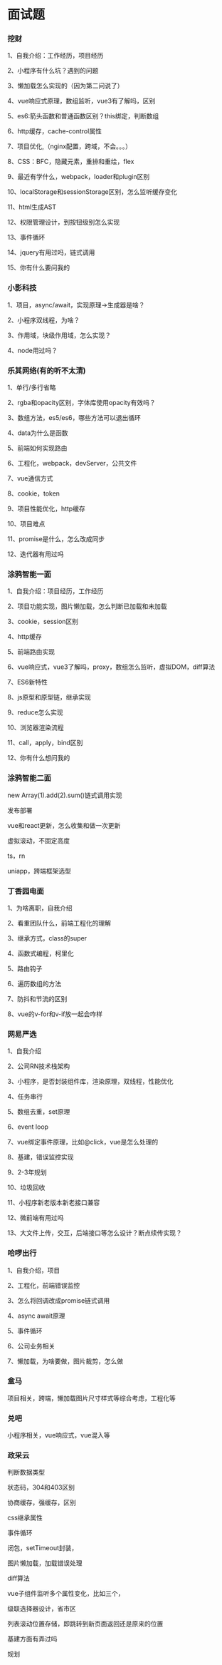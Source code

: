 # 面试题

### 挖财

1、自我介绍：工作经历，项目经历

2、小程序有什么坑？遇到的问题

3、懒加载怎么实现的（因为第二问说了）

4、vue响应式原理，数组监听，vue3有了解吗，区别

5、es6:箭头函数和普通函数区别？this绑定，判断数组

6、http缓存，cache-control属性

7、项目优化,（nginx配置，跨域，不会。。。）

8、CSS：BFC，隐藏元素，重排和重绘，flex

9、最近有学什么，webpack，loader和plugin区别

10、localStorage和sessionStorage区别，怎么监听缓存变化

11、html生成AST

12、权限管理设计，到按钮级别怎么实现

13、事件循环

14、jquery有用过吗，链式调用

15、你有什么要问我的

### 小影科技

1、项目，async/await，实现原理->生成器是啥？

2、小程序双线程，为啥？

3、作用域，块级作用域，怎么实现？

4、node用过吗？

### 乐其网络(有的听不太清)

1、单行/多行省略

2、rgba和opacity区别，字体库使用opacity有效吗？

3、数组方法，es5/es6，哪些方法可以退出循环

4、data为什么是函数

5、前端如何实现路由

6、工程化，webpack，devServer，公共文件

7、vue通信方式

8、cookie，token

9、项目性能优化，http缓存

10、项目难点

11、promise是什么，怎么改成同步

12、迭代器有用过吗

### 涂鸦智能一面

1、自我介绍：项目经历，工作经历

2、项目功能实现，图片懒加载，怎么判断已加载和未加载

3、cookie，session区别

4、http缓存

5、前端路由实现

6、vue响应式，vue3了解吗，proxy，数组怎么监听，虚拟DOM，diff算法

7、ES6新特性

8、js原型和原型链，继承实现

9、reduce怎么实现

10、浏览器渲染流程

11、call，apply，bind区别

12、你有什么想问我的

### 涂鸦智能二面

new Array(1).add(2).sum()链式调用实现

发布部署

vue和react更新，怎么收集和做一次更新

虚拟滚动，不固定高度

ts，rn

uniapp，跨端框架选型

### 丁香园电面

1、为啥离职，自我介绍

2、看重团队什么，前端工程化的理解

3、继承方式，class的super

4、函数式编程，柯里化

5、路由钩子

6、遍历数组的方法

7、防抖和节流的区别

8、vue的v-for和v-if放一起会咋样

### 网易严选

1、自我介绍

2、公司RN技术栈架构

3、小程序，是否封装组件库，渲染原理，双线程，性能优化

4、任务串行

5、数组去重，set原理

6、event loop

7、vue绑定事件原理，比如@click，vue是怎么处理的

8、基建，错误监控实现

9、2-3年规划

10、垃圾回收

11、小程序新老版本新老接口兼容

12、微前端有用过吗

13、大文件上传，交互，后端接口等怎么设计？断点续传实现？

### 哈啰出行

1、自我介绍，项目

2、工程化，前端错误监控

3、怎么将回调改成promise链式调用

4、async await原理

5、事件循环

6、公司业务相关

7、懒加载，为啥要做，图片裁剪，怎么做

### 盒马

项目相关，跨端，懒加载图片尺寸样式等综合考虑，工程化等

### 兑吧

小程序相关，vue响应式，vue混入等

### 政采云

判断数据类型

状态码，304和403区别

协商缓存，强缓存，区别

css继承属性

事件循环

闭包，setTimeout封装，

图片懒加载，加载错误处理

diff算法

vue子组件监听多个属性变化，比如三个，

级联选择器设计，省市区

列表滚动位置存储，即跳转到新页面返回还是原来的位置

基建方面有弄过吗

规划
